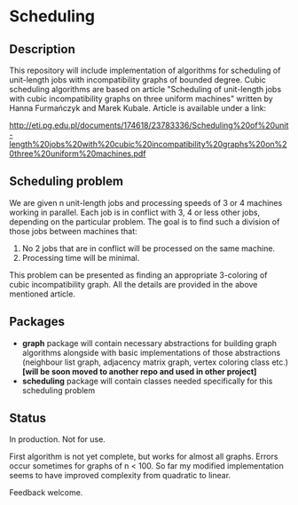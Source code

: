 # Scheduling
## Description
This repository will include implementation of algorithms for scheduling of unit-length jobs with incompatibility graphs of bounded degree.
Cubic scheduling algorithms are based on article "Scheduling of unit-length jobs with cubic incompatibility graphs on three uniform machines" written by Hanna Furmańczyk and Marek Kubale. Article is available under a link:  

http://eti.pg.edu.pl/documents/174618/23783336/Scheduling%20of%20unit-length%20jobs%20with%20cubic%20incompatibility%20graphs%20on%20three%20uniform%20machines.pdf

## Scheduling problem
We are given n unit-length jobs and processing speeds of 3 or 4 machines working in parallel. Each job is in conflict with 3, 4 or less other jobs, depending on the particular problem. The goal is to find such a division of those jobs between machines that:
  1. No 2 jobs that are in conflict will be processed on the same machine.
  2. Processing time will be minimal.

This problem can be presented as finding an appropriate 3-coloring of cubic incompatibility graph. All the details are provided in the above mentioned article.

## Packages
  * __graph__ package will contain necessary abstractions for building graph algorithms alongside with basic implementations of those abstractions (neighbour list graph, adjacency matrix graph, vertex coloring class etc.)  **[will be soon moved to another repo and used in other project]**
  * __scheduling__ package will contain classes needed specifically for this scheduling problem

## Status
In production. Not for use.   

First algorithm is not yet complete, but works for almost all graphs. Errors occur sometimes for graphs of n < 100. So far my modified implementation seems to have improved complexity from quadratic to linear.

Feedback welcome.
